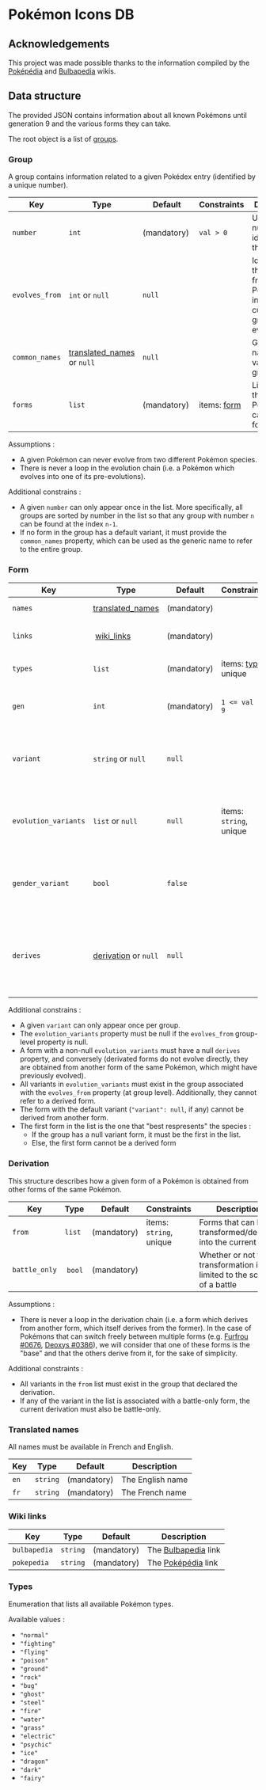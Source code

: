 
# Pokémon Icons DB

## Acknowledgements

This project was made possible thanks to the information compiled by the [Poképédia](https://www.pokepedia.fr) and [Bulbapedia](https://bulbapedia.bulbagarden.net/) wikis.

## Data structure

The provided JSON contains information about all known Pokémons until generation 9 and the various forms they can take.

The root object is a list of [groups](#group).

### Group

A group contains information related to a given Pokédex entry (identified by a unique number).

| Key            | Type                         | Default     | Constraints   | Description                                                                   |
|----------------|------------------------------|-------------|---------------|-------------------------------------------------------------------------------|
| `number`       | `int`                        | (mandatory) | `val > 0`     | Unique number identifying the group                                           |
| `evolves_from` | `int` or `null`              | `null`      |               | Identifier of the group from which Pokémons in the current group might evolve |
| `common_names` | [translated_names] or `null` | `null`      |               | Group names for variant-only groups                                           |
| `forms`        | `list`                       | (mandatory) | items: [form] | List of forms the Pokémon can be found in                                     |

Assumptions :

- A given Pokémon can never evolve from two different Pokémon species.
- There is never a loop in the evolution chain (i.e. a Pokémon which evolves into one of its pre-evolutions).

Additional constrains :

- A given `number` can only appear once in the list. More specifically, all groups are sorted by number in the list so that any group with number `n` can be found at the index `n-1`.
- If no form in the group has a default variant, it must provide the `common_names` property, which can be used as the generic name to refer to the entire group.

### Form

| Key                  | Type                   | Default     | Constraints             | Description                                                                              |
|----------------------|------------------------|-------------|-------------------------|------------------------------------------------------------------------------------------|
| `names`              | [translated_names]     | (mandatory) |                         | The form's names                                                                         |
| `links`              | [wiki_links]           | (mandatory) |                         | Wiki links for this form/Pokémon                                                         |
| `types`              | `list`                 | (mandatory) | items: [type], unique   | The types of the Pokémon in this form                                                    |
| `gen`                | `int`                  | (mandatory) | `1 <= val <= 9`         | Generation in which the form was introduced                                              |
| `variant`            | `string` or `null`     | `null`      |                         | The variant associated with this form, `null` for the default/base form                  |
| `evolution_variants` | `list` or `null`       | `null`      | items: `string`, unique | The non-default variant(s) required to evolve in this form                               |
| `gender_variant`     | `bool`                 | `false`     |                         | Whether or not this form has a different appearence for males and females                |
| `derives`            | [derivation] or `null` | `null`      |                         | Indicates that the current form derives from other forms of the same Pokémon, if present |

Additional constrains :

- A given `variant` can only appear once per group.
- The `evolution_variants` property must be null if the `evolves_from` group-level property is null.
- A form with a non-null `evolution_variants` must have a null `derives` property, and conversely (derivated forms do not evolve directly, they are obtained from another form of the same Pokémon, which might have previously evolved).
- All variants in `evolution_variants` must exist in the group associated with the `evolves_from` property (at group level). Additionally, they cannot refer to a derived form.
- The form with the default variant (`"variant": null`, if any) cannot be derived from another form.
- The first form in the list is the one that "best respresents" the species :
    - If the group has a null variant form, it must be the first in the list.
    - Else, the first form cannot be a derived form

### Derivation

This structure describes how a given form of a Pokémon is obtained from other forms of the same Pokémon.

| Key           | Type   | Default     | Constraints             | Description                                                           |
|---------------|--------|-------------|-------------------------|-----------------------------------------------------------------------|
| `from`        | `list` | (mandatory) | items: `string`, unique | Forms that can be transformed/derived into the current form           |
| `battle_only` | `bool` | (mandatory) |                         | Whether or not the transformation is limited to the scope of a battle |

Assumptions :

- There is never a loop in the derivation chain (i.e. a form which derives from another form, which itself derives from the former). In the case of Pokémons that can switch freely between multiple forms (e.g. [Furfrou #0676], [Deoxys #0386]), we will consider that one of these forms is the "base" and that the others derive from it, for the sake of simplicity.

Additional constraints :

- All variants in the `from` list must exist in the group that declared the derivation.
- If any of the variant in the list is associated with a battle-only form, the current derivation must also be battle-only.

### Translated names

All names must be available in French and English.

| Key  | Type     | Default     | Description      |
|------|----------|-------------|------------------|
| `en` | `string` | (mandatory) | The English name |
| `fr` | `string` | (mandatory) | The French name  |

### Wiki links

| Key          | Type     | Default     | Description           |
|--------------|----------|-------------|-----------------------|
| `bulbapedia` | `string` | (mandatory) | The [Bulbapedia] link |
| `pokepedia`  | `string` | (mandatory) | The [Poképédia] link  |

### Types

Enumeration that lists all available Pokémon types.

Available values :

- `"normal"`
- `"fighting"`
- `"flying"`
- `"poison"`
- `"ground"`
- `"rock"`
- `"bug"`
- `"ghost"`
- `"steel"`
- `"fire"`
- `"water"`
- `"grass"`
- `"electric"`
- `"psychic"`
- `"ice"`
- `"dragon"`
- `"dark"`
- `"fairy"`




[Bulbapedia]: https://bulbapedia.bulbagarden.net
[Poképédia]: https://www.pokepedia.fr/

[form]: #form
[derivation]: #derivation
[translated_names]: #translated-names
[wiki_links]: #wiki-links
[type]: #types

[Deoxys #0386]: https://bulbapedia.bulbagarden.net/wiki/Deoxys_(Pok%C3%A9mon)
[Furfrou #0676]: https://bulbapedia.bulbagarden.net/wiki/Furfrou_(Pok%C3%A9mon)
